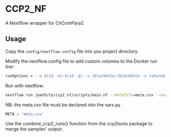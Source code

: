 # CCP2_NF

A Nextflow wrapper for CirComPara2

## Usage

Copy the `config/nextflow.config` file into you project directory.  

Modify the nextflow.config file to add custom volumes to the Docker run line:  
```bash
runOptions = '-u $(id -u):$(id -g) -v /blackhole:/blackhole -v /sharedfs01:/sharedfs01 -v /sharedfs00:/sharedfs00'
```

Run with nextflow:  
```bash
nextflow run /path/to/ccp2_nf/scripts/main.nf --metafile=meta.csv --varsfile=/path/to/ccp2_project_dir/vars.py
```

NB: the meta.csv file must be declared into the vars.py

```python
META = 'meta.csv'
```

Use the combine_ccp2_runs() function from the ccp2tools package to merge the samples' output.  
